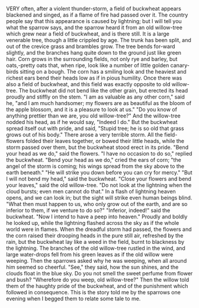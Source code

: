 VERY often, after a violent thunder-storm, a field of buckwheat appears blackened and singed, as if a flame of fire had passed over it.
The country people say that this appearance is caused by lightning; but I will tell you what the sparrow says, and the sparrow heard it from an old willow-tree which grew near a field of buckwheat, and is there still.
It is a large venerable tree, though a little crippled by age.
The trunk has been split, and out of the crevice grass and brambles grow.
The tree bends for-ward slightly, and the branches hang quite down to the ground just like green hair.
Corn grows in the surrounding fields, not only rye and barley, but oats,-pretty oats that, when ripe, look like a number of little golden canary-birds sitting on a bough.
The corn has a smiling look and the heaviest and richest ears bend their heads low as if in pious humility.
Once there was also a field of buckwheat, and this field was exactly opposite to old willow-tree.
The buckwheat did not bend like the other grain, but erected its head proudly and stiffly on the stem.
"I am as valuable as any other corn," said he, "and I am much handsomer; my flowers are as beautiful as the bloom of the apple blossom, and it is a pleasure to look at us."
"Do you know of anything prettier than we are, you old willow-tree?"
And the willow-tree nodded his head, as if he would say, "Indeed I do."
But the buckwheat spread itself out with pride, and said, "Stupid tree; he is so old that grass grows out of his body."
There arose a very terrible storm.
All the field-flowers folded their leaves together, or bowed their little heads, while the storm passed over them, but the buckwheat stood erect in its pride.
"Bend your head as we do," said the flowers.
"I have no occasion to do so," replied the buckwheat.
"Bend your head as we do," cried the ears of corn; "the angel of the storm is coming; his wings spread from the sky above to the earth beneath."
"He will strike you down before you can cry for mercy."
"But I will not bend my head," said the buckwheat.
"Close your flowers and bend your leaves," said the old willow-tree.
"Do not look at the lightning when the cloud bursts; even men cannot do that."
In a flash of lightning heaven opens, and we can look in; but the sight will strike even human beings blind.
"What then must happen to us, who only grow out of the earth, and are so inferior to them, if we venture to do so?"
"Inferior, indeed!" said the buckwheat.
"Now I intend to have a peep into heaven."
Proudly and boldly he looked up, while the lightning flashed across the sky as if the whole world were in flames.
When the dreadful storm had passed, the flowers and the corn raised their drooping heads in the pure still air, refreshed by the rain, but the buckwheat lay like a weed in the field, burnt to blackness by the lightning.
The branches of the old willow-tree rustled in the wind, and large water-drops fell from his green leaves as if the old willow were weeping.
Then the sparrows asked why he was weeping, when all around him seemed so cheerful.
"See," they said, how the sun shines, and the clouds float in the blue sky.
Do you not smell the sweet perfume from flower and bush?
"Wherefore do you weep, old willow-tree?"
Then the willow told them of the haughty pride of the buckwheat, and of the punishment which followed in consequence.
This is the story told me by the sparrows one evening when I begged them to relate some tale to me.
